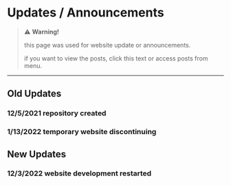 # Updates / Announcements

> :warning: **Warning!**
>
> this page was used for website update or announcements.
>
> if you want to view the posts, click this text or access posts from menu.

---

## Old Updates
### 12/5/2021 repository created
### 1/13/2022 temporary website discontinuing

## New Updates
### 12/3/2022 website development restarted
